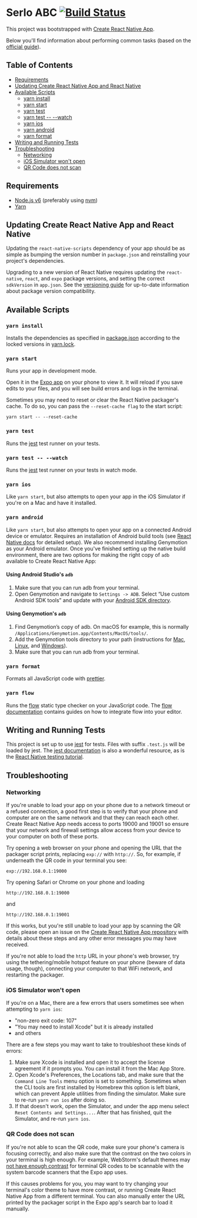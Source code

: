 # Serlo ABC [![Build Status](https://travis-ci.org/serlo-org/serlo-abc.svg?branch=master)](https://travis-ci.org/serlo-org/serlo-abc)

This project was bootstrapped with [Create React Native App](https://github.com/react-community/create-react-native-app).

Below you'll find information about performing common tasks (based on the
[official guide](https://github.com/react-community/create-react-native-app/blob/master/react-native-scripts/template/README.md)).

## Table of Contents

* [Requirements](#requirements)
* [Updating Create React Native App and React Native](#updating-create-react-native-app-and-react-native)
* [Available Scripts](#available-scripts)
  * [yarn install](#yarn-install)
  * [yarn start](#yarn-start)
  * [yarn test](#yarn-test)
  * [yarn test -- --watch](#yarn-test------watch)
  * [yarn ios](#yarn-ios)
  * [yarn android](#yarn-android)
  * [yarn format](#yarn-format)
* [Writing and Running Tests](#writing-and-running-tests)
* [Troubleshooting](#troubleshooting)
  * [Networking](#networking)
  * [iOS Simulator won't open](#ios-simulator-wont-open)
  * [QR Code does not scan](#qr-code-does-not-scan)

## Requirements

* [Node.js v6](https://nodejs.org) (preferably using [nvm](https://github.com/creationix/nvm))
* [Yarn](https://yarnpkg.com/)

## Updating Create React Native App and React Native

Updating the `react-native-scripts` dependency of your app should be as simple as bumping the version number in
`package.json` and reinstalling your project's dependencies.

Upgrading to a new version of React Native requires updating the `react-native`, `react`, and `expo` package versions,
and setting the correct `sdkVersion` in `app.json`. See the
[versioning guide](https://github.com/react-community/create-react-native-app/blob/master/VERSIONS.md) for up-to-date
information about package version compatibility.

## Available Scripts

### `yarn install`

Installs the dependencies as specified in [package.json](package.json) according to the locked versions in
[yarn.lock](yarn.lock).

### `yarn start`

Runs your app in development mode.

Open it in the [Expo app](https://expo.io) on your phone to view it. It will reload if you save edits to your files, and
you will see build errors and logs in the terminal.

Sometimes you may need to reset or clear the React Native packager's cache. To do so, you can pass the
`--reset-cache flag` to the start script:
```
yarn start -- --reset-cache
```
### `yarn test`

Runs the [jest](https://github.com/facebook/jest) test runner on your tests.

### `yarn test -- --watch`

Runs the [jest](https://github.com/facebook/jest) test runner on your tests in watch mode.

### `yarn ios`

Like `yarn start`, but also attempts to open your app in the iOS Simulator if you're on a Mac and have it installed.

### `yarn android`

Like `yarn start`, but also attempts to open your app on a connected Android device or emulator. Requires an
installation of Android build tools (see
[React Native docs](https://facebook.github.io/react-native/docs/getting-started.html) for detailed setup). We also
recommend installing Genymotion as your Android emulator. Once you've finished setting up the native build environment,
there are two options for making the right copy of `adb` available to Create React Native App:

#### Using Android Studio's `adb`
                                                                                                                                                                                                                                                                  
1. Make sure that you can run adb from your terminal.
2. Open Genymotion and navigate to `Settings -> ADB`. Select “Use custom Android SDK tools” and update with your [Android SDK directory](https://stackoverflow.com/questions/25176594/android-sdk-location).
                                                                                                                                                                                                                                                                  
#### Using Genymotion's `adb`
                                                                                                                                                                                                                                                                  
1. Find Genymotion’s copy of adb. On macOS for example, this is normally
`/Applications/Genymotion.app/Contents/MacOS/tools/`.
2. Add the Genymotion tools directory to your path (instructions for
[Mac](http://osxdaily.com/2014/08/14/add-new-path-to-path-command-line/),
[Linux](http://www.computerhope.com/issues/ch001647.htm), and
[Windows](https://www.howtogeek.com/118594/how-to-edit-your-system-path-for-easy-command-line-access/)).
3. Make sure that you can run adb from your terminal.

### `yarn format`

Formats all JavaScript code with [prettier](https://github.com/prettier/prettier). 

### `yarn flow`

Runs the [flow](https://flow.org) static type checker on your JavaScript code. The [flow documentation](https://flow.org/en/docs/editors/) contains guides on how to integrate flow into your editor.

## Writing and Running Tests

This project is set up to use [jest](https://facebook.github.io/jest/) for tests. Files with suffix `.test.js` will be loaded by jest. The [jest documentation](https://facebook.github.io/jest/docs/getting-started.html) is also a wonderful resource, as is the [React Native testing tutorial](https://facebook.github.io/jest/docs/tutorial-react-native.html).

## Troubleshooting

### Networking

If you're unable to load your app on your phone due to a network timeout or a refused connection, a good first step is
to verify that your phone and computer are on the same network and that they can reach each other. Create React Native
App needs access to ports 19000 and 19001 so ensure that your network and firewall settings allow access from your
device to your computer on both of these ports.

Try opening a web browser on your phone and opening the URL that the packager script prints, replacing `exp://` with
`http://`. So, for example, if underneath the QR code in your terminal you see:
```
exp://192.168.0.1:19000
```
Try opening Safari or Chrome on your phone and loading
```
http://192.168.0.1:19000
```
and
```
http://192.168.0.1:19001
```

If this works, but you're still unable to load your app by scanning the QR code, please open an issue on the
[Create React Native App repository](https://github.com/react-community/create-react-native-app) with details about
these steps and any other error messages you may have received.

If you're not able to load the `http` URL in your phone's web browser, try using the tethering/mobile hotspot feature on
your phone (beware of data usage, though), connecting your computer to that WiFi network, and restarting the packager.

### iOS Simulator won't open

If you're on a Mac, there are a few errors that users sometimes see when attempting to `yarn ios`:

* "non-zero exit code: 107"
* "You may need to install Xcode" but it is already installed
* and others

There are a few steps you may want to take to troubleshoot these kinds of errors:

1. Make sure Xcode is installed and open it to accept the license agreement if it prompts you. You can install it from
the Mac App Store.
2. Open Xcode's Preferences, the Locations tab, and make sure that the `Command Line Tools` menu option is set to
something. Sometimes when the CLI tools are first installed by Homebrew this option is left blank, which can prevent
Apple utilities from finding the simulator. Make sure to re-run `yarn run ios` after doing so.
3. If that doesn't work, open the Simulator, and under the app menu select `Reset Contents and Settings...`. After that
has finished, quit the Simulator, and re-run `yarn ios`.

### QR Code does not scan

If you're not able to scan the QR code, make sure your phone's camera is focusing correctly, and also make sure that the
contrast on the two colors in your terminal is high enough. For example, WebStorm's default themes may
[not have enough contrast](https://github.com/react-community/create-react-native-app/issues/49) for terminal QR codes
to be scannable with the system barcode scanners that the Expo app uses.

If this causes problems for you, you may want to try changing your terminal's color theme to have more contrast, or
running Create React Native App from a different terminal. You can also manually enter the URL printed by the packager
script in the Expo app's search bar to load it manually.

